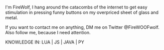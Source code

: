 I'm FireWolf, I hang around the catacombs of the internet to get easy stimulation in
pressing funny buttons on my overpriced sheet of glass and metal.

If you want to contact me on anything, DM me on Twitter @FireWOOFwolf. Also follow me, because I need attention.

KNOWLEDGE IN:
LUA | JS | JAVA | PY
